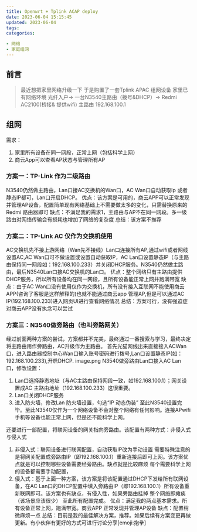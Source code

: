 ```yaml
---
title: Openwrt + Tplink ACAP deploy
date: 2023-06-04 15:15:45
updated: 2023-06-04
tags:
categories:

- 网络
- 家庭组网
---
```


## 前言

> 最近想把家里网络升级一下 于是购置了一套Tplink APAC 组网设备
> 家里已有网络环境 光纤入户-> 一台N3540主路由（拨号&DHCP）-> Redmi AC2100(桥接& 提供wifi)
> 主路由 192.168.100.1
>
## 组网

需求：

1. 家里所有设备在同一网段，正常上网（包括科学上网）
2. 商云App可以查看AP状态与管理所有AP

### 方案一：TP-Link 作为二级路由

N3540仍然做主路由，Lan口接AC交换机的Wan口，AC Wan口自动获取Ip 或者静态IP都可，Lan口开启DHCP。
优点：该方案是可用的，商云APP可以正常发现并管理AP设备，配置简单现有网络基础上不需要做太多的变化，只需替换原来的Redmi 路由器即可
缺点：不满足我的需求1，主路由与AP不在同一网段。多一级路由对网络传输会有损耗也增加了网络的复杂度
总结：该方案不推荐

### 方案二：TP-Link AC 仅作为交换机使用

AC交换机先不接上游网络（Wan先不接线）Lan口连接所有AP,通过wifi或者网线设置AC,AC Wan口可不做设置或设置自动获取IP，AC Lan口设置静态IP（与主路由保持同一网段如：192.168.100.233）并关闭DHCP服务。N3540仍然做主路由，最后N3540Lan口接AC交换机的Lan口。
优点：整个网络只有主路由提供DHCP服务，所以所有设备均在同一网段，且所有设备能正常上网并跑满带宽
缺点：由于AC Wan口没有使用仅作为交换机，所有没有接入互联网不能使用商云APP(咨询了客服是这样解释的)也就不能通过商云app 管理AP,但是可以通过AC IP(192.168.100.233)进入网页UI进行查看网络情况
总结：方案可行，没有强迫症对商云APP没有执念可以尝试

### 方案三：N3540做旁路由（也叫旁路网关）

经过前面两种方案的尝试，方案都并不完美，最终通过一番搜索与学习，最终决定将主路由用作旁路由，AC升级作为主路由。
首先光猫网线出来直接接入ACWan口，进入路由器控制中心Wan口输入账号密码进行拨号,Lan口设置静态IP(如：192.168.100.233),开启DHCP.
image.png
N3540做旁路由Lan口接入AC Lan口，修改设置：

  1. Lan口选择静态地址（与AC主路由保持网段一致，如192.168.100.1）；网关设置成AC 主路由地址（192.168.100.233）这很重要。
  2. Lan口关闭DHCP服务
  3. 进入防火墙，修改Lan 防火墙设置，勾选“IP 动态伪装”
至此N3540设置完毕。至此N3540仅作为一个网络设备不会对整个网络有任何影响。连接APwifi 手机等设备也能正常上网，但是还不能科学上网。

还要进行一部配置，将联网设备的网关指向旁路由。该配置有两种方式：非侵入式与侵入式

  1. 非侵入式：联网设备进行联网配置，自动获取IP改为手动设置 需要特殊注意的是将网关配置成旁路由IP（即192.168.100.1）重新连接后即可上网。该方案优点就是可以控制哪些设备需要经旁路由。缺点就是比较麻烦 每个需要科学上网的设备都需要手动配置，
  2. 侵入式：基于上面一种方案，该方案是将该配置通过DHCP下发给所有联网设备，在AC Lan口的DHCP配置中填入旁路由IP（即192.168.100.1）所有设备重新联网即可。该方案也有缺点，有侵入性，如果旁路由挂掉 整个网络即瘫痪（该场景应该很少）
至此所有配置完成。
优点：满足我的两点基本需求。所有设备正常上网，跑满带宽。商云APP 正常发现并管理AP设备
缺点：配置稍微麻烦一点
总结：目前是我的最佳解决方案，推荐。如果后续有方案变更再做更新。有小伙伴有更好的方式可进行讨论分享[emoji:抱拳]
